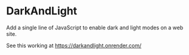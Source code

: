 # DarkAndLight
Add a single line of JavaScript to enable dark and light modes on a web site.

See this working at
https://darkandlight.onrender.com/
